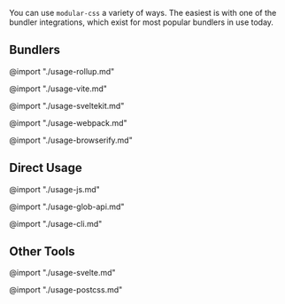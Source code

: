 You can use `modular-css` a variety of ways. The easiest is with one of the bundler integrations, which exist for most popular bundlers in use today.

## Bundlers

@import "./usage-rollup.md"

@import "./usage-vite.md"

@import "./usage-sveltekit.md"

@import "./usage-webpack.md"

@import "./usage-browserify.md"

## Direct Usage

@import "./usage-js.md"

@import "./usage-glob-api.md"

@import "./usage-cli.md"

## Other Tools

@import "./usage-svelte.md"

@import "./usage-postcss.md"
